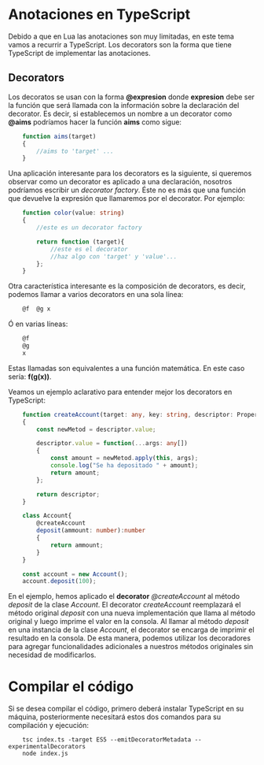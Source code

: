 # Anotaciones en TypeScript
Debido a que en Lua las anotaciones son muy limitadas, en este tema vamos a recurrir a TypeScript. Los decorators son la forma que tiene TypeScript de implementar las anotaciones.

## Decorators

Los decoratos se usan con la forma **@expresion** donde **expresion** debe ser la función que será llamada con la información sobre la declaración del decorator. Es decir, si establecemos un nombre a un decorator como **@aims**  podríamos hacer la función **aims** como sigue:
```TypeScript
    function aims(target)
    {
        //aims to 'target' ...
    }
```

Una aplicación interesante para los decorators es la siguiente, si queremos observar como un decorator es aplicado a una declaración, nosotros podríamos escribir un *decorator factory*. Éste no es más que una función que devuelve la expresión que llamaremos por el decorator. Por ejemplo:

```TypeScript
    function color(value: string)
    {
        //este es un decorator factory

        return function (target){
            //este es el decorator
            //haz algo con 'target' y 'value'...
        };
    }
```

Otra característica interesante es la composición de decorators, es decir, podemos llamar a varios decorators en una sola línea:
```TypeScript
    @f  @g x
```

Ó en varias líneas:

```TypeScript
    @f
    @g
    x
```

Estas llamadas son equivalentes a una función matemática. En este caso sería: **f(g(x))**.

Veamos un ejemplo aclarativo para entender mejor los decorators en TypeScript:

```TypeScript
    function createAccount(target: any, key: string, descriptor: PropertyDescriptor)
    {
        const newMetod = descriptor.value;

        descriptor.value = function(...args: any[])
        {
            const amount = newMetod.apply(this, args);
            console.log("Se ha depositado " + amount);
            return amount;
        };

        return descriptor;
    }

    class Account{
        @createAccount
        deposit(ammount: number):number
        {
            return ammount;
        }
    }

    const account = new Account();
    account.deposit(100);
```

En el ejemplo, hemos aplicado el **decorator** *@createAccount* al método *deposit* de la clase *Account*. El decorator *createAccount* reemplazará el método original *deposit* con una nueva implementación que llama al método original y luego imprime el valor en la consola. Al llamar al método *deposit* en una instancia de la clase *Account*, el decorator se encarga de imprimir el resultado en la consola.
De esta manera, podemos utilizar los decoradores para agregar funcionalidades adicionales a nuestros métodos originales sin necesidad de modificarlos.

# Compilar el código
Si se desea compilar el código, primero deberá instalar TypeScript en su máquina, posteriormente necesitará estos dos comandos para su compilación y ejecución:

```
    tsc index.ts -target ES5 --emitDecoratorMetadata --experimentalDecorators
    node index.js
```
